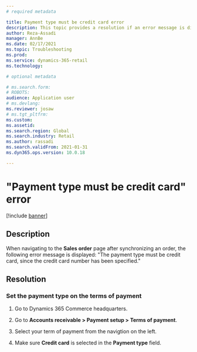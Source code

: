 ```yaml
---
# required metadata

title: Payment type must be credit card error
description: This topic provides a resolution if an error message is displayed when the user goes to the sales order page after synchronizing an order. 
author: Reza-Assadi
manager: AnnBe
ms.date: 02/17/2021
ms.topic: Troubleshooting
ms.prod: 
ms.service: dynamics-365-retail
ms.technology: 

# optional metadata

# ms.search.form: 
# ROBOTS: 
audience: Application user
# ms.devlang: 
ms.reviewer: josaw
# ms.tgt_pltfrm: 
ms.custom: 
ms.assetid: 
ms.search.region: Global
ms.search.industry: Retail
ms.author: rassadi
ms.search.validFrom: 2021-01-31
ms.dyn365.ops.version: 10.0.18

---
```


# "Payment type must be credit card" error

[!include [banner](../../includes/banner.md)]

## Description
When navigating to the **Sales order** page after synchronizing an order, the following error message is displayed: "The
payment type must be credit card, since the credit card number has been specified."

## Resolution

### Set the payment type on the terms of payment 

1. Go to Dynamics 365 Commerce headquarters.

1. Go to **Accounts receivable > Payment setup > Terms of payment**.

1. Select your term of payment from the navigtion on the left.

1. Make sure **Credit card** is selected in the **Payment type** field.
